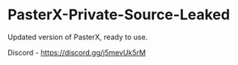 
# PasterX-Private-Source-Leaked

Updated version of PasterX, ready to use.

Discord - https://discord.gg/j5mevUk5rM
                                                                                           